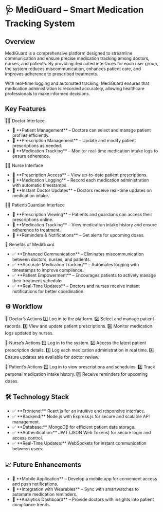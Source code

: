 <h1>🩺 MediGuard – Smart Medication Tracking System</h1>
<h2>Overview</h2>
<p>MediGuard is a comprehensive platform designed to streamline communication and ensure precise medication tracking among doctors, nurses, and patients. By providing dedicated interfaces for each user group, the system reduces miscommunication, enhances patient care, and improves adherence to prescribed treatments.</p> <p>With real-time logging and automated tracking, MediGuard ensures that medication administration is recorded accurately, allowing healthcare professionals to make informed decisions.</p>
<h2>Key Features</h2>
👨‍⚕️ Doctor Interface
<ul> <li>📌 **Patient Management** – Doctors can select and manage patient profiles efficiently.</li> <li>📌 **Prescription Management** – Update and modify patient prescriptions as needed.</li> <li>📌 **Medication Tracking** – Monitor real-time medication intake logs to ensure adherence.</li> </ul>
👩‍⚕️ Nurse Interface
<ul> <li>📌 **Prescription Access** – View up-to-date patient prescriptions.</li> <li>📌 **Medication Logging** – Record each medication administration with automatic timestamps.</li> <li>📌 **Instant Doctor Updates** – Doctors receive real-time updates on medication intake.</li> </ul>
🧑‍🦰 Patient/Guardian Interface
<ul> <li>📌 **Prescription Viewing** – Patients and guardians can access their prescriptions online.</li> <li>📌 **Medication Tracking** – View medication intake history and ensure adherence to treatment.</li> <li>📌 **Reminders & Notifications** – Get alerts for upcoming doses.</li> </ul>
🚀 Benefits of MediGuard
<ul> <li>✅ **Enhanced Communication** – Eliminates miscommunication between doctors, nurses, and patients.</li> <li>✅ **Accurate Medication Tracking** – Automates logging with timestamps to improve compliance.</li> <li>✅ **Patient Empowerment** – Encourages patients to actively manage their treatment schedule.</li> <li>✅ **Real-Time Updates** – Doctors and nurses receive instant notifications for better coordination.</li> </ul>
<h2>⚙️ Workflow</h2>
🔹 Doctor’s Actions
1️⃣ Log in to the platform.
2️⃣ Select and manage patient records.
3️⃣ View and update patient prescriptions.
4️⃣ Monitor medication logs updated by nurses.

🔹 Nurse’s Actions
1️⃣ Log in to the system.
2️⃣ Access the latest patient prescription details.
3️⃣ Log each medication administration in real time.
4️⃣ Ensure updates are available for doctor review.

🔹 Patient’s Actions
1️⃣ Log in to view prescriptions and schedules.
2️⃣ Track personal medication intake history.
3️⃣ Receive reminders for upcoming doses.

<h2>🛠️ Technology Stack</h2>
<ul> <li>✅ **Frontend:** React.js for an intuitive and responsive interface.</li> <li>✅ **Backend:** Node.js with Express.js for secure and scalable API management.</li> <li>✅ **Database:** MongoDB for efficient patient data storage.</li> <li>✅ **Authentication:** JWT (JSON Web Tokens) for secure login and access control.</li> <li>✅ **Real-Time Updates:** WebSockets for instant communication between users.</li> </ul>
<h2>📈 Future Enhancements</h2>
<ul> <li>📌 **Mobile Application** – Develop a mobile app for convenient access and push notifications.</li> <li>📌 **Integration with Wearables** – Sync with smartwatches to automate medication reminders.</li> <li>📌 **Analytics Dashboard** – Provide doctors with insights into patient compliance trends.</li> </ul>
